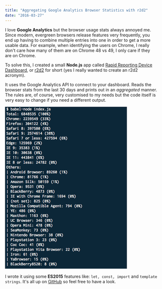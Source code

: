 ```yaml
---
title: "Aggregating Google Analytics Browser Statistics with r2d2"
date: "2016-03-27"
---
```


I love **Google Analytics** but the browser usage stats always annoyed me. Since modern, evergreen browsers release features very frequently, you end up having to combine multiple entries into one in order to get a more usable data. For example, when identifying the users on Chrome, I really don't care how many of them are on Chrome 48 vs 49, I only care if they are on Chrome.

To solve this, I created a small **Node.js** app called [Rapid Reporting Device Dashboard](https://github.com/jpedroribeiro/r2d2), or [r2d2](https://github.com/jpedroribeiro/r2d2) for short (yes I really wanted to create an r2d2 acronym).

It uses the Google Analytics API to connect to your dashboard. Reads the browser stats from the last 30 days and prints out in an _aggregated_ manner. The rules are, of course, very customised to my needs but the code itself is very easy to change if you need a different output.

![r2d2](images/Screen-Shot-2016-03-27-at-16.18.40.png)

I wrote it using some **ES2015** features like: `let, const, import` and `template strings`. It's all up on [GitHub](https://github.com/jpedroribeiro/r2d2) so feel free to have a look.
